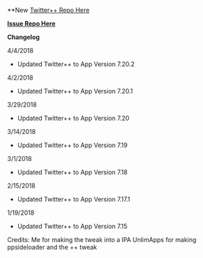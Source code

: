 **New [Twitter++ Repo Here](https://github.com/JMccormick264/TwitterPP)

**[Issue Repo Here](https://github.com/eni9889/TW-PP-Issues)**

**Changelog**

4/4/2018

 - Updated Twitter++ to App Version 7.20.2

4/2/2018

 - Updated Twitter++ to App Version 7.20.1

3/29/2018

 - Updated Twitter++ to App Version 7.20

3/14/2018

 - Updated Twitter++ to App Version 7.19

3/1/2018

 - Updated Twitter++ to App Version 7.18

2/15/2018

 - Updated Twitter++ to App Version 7.17.1

1/19/2018

 - Updated Twitter++ to App Version 7.15


Credits:
Me for making the tweak into a IPA
UnlimApps for making ppsideloader and the ++ tweak
